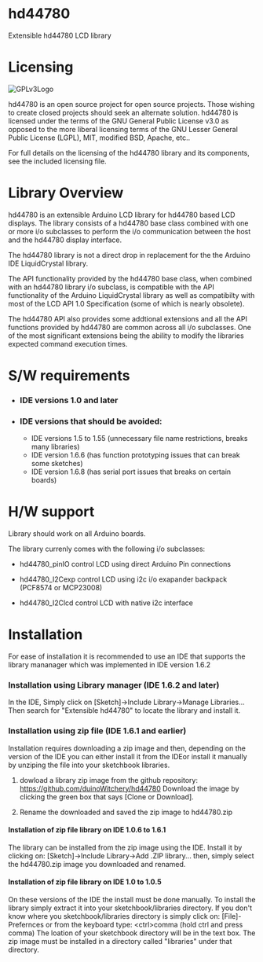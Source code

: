 # hd44780
Extensible hd44780 LCD library

Licensing
=========
![GPLv3Logo](https://www.gnu.org/graphics/gplv3-127x51.png)

hd44780 is an open source project for open source projects. Those wishing to create closed projects should seek an alternate solution. hd44780 is licensed under the terms of the GNU General Public License v3.0 as opposed to the more liberal licensing terms of the GNU Lesser General Public License (LGPL), MIT, modified BSD, Apache, etc..

For full details on the licensing of the hd44780 library and its components, see the included licensing file.

Library Overview
=================
hd44780 is an extensible Arduino LCD library for hd44780 based LCD displays.
The library consists of a hd44780 base class combined with one or more
i/o subclasses to perform the i/o communication between the host and the
hd44780 display interface.

The hd44780 library is not a direct drop in replacement for the the Arduino IDE LiquidCrystal library.

The API functionality provided by the hd44780 base class, when combined
with an hd44780 library i/o subclass, is compatible with the API
functionality of the Arduino LiquidCrystal library as well as compatibilty
with most of the LCD API 1.0 Specification (some of which is nearly obsolete).

The hd44780 API also provides some addtional extensions and all the API
functions provided by hd44780 are common across all i/o subclasses.
One of the most significant extensions being the ability to modify the libraries expected command execution times.

S/W requirements
================
- ### IDE versions 1.0 and later

- ### IDE versions that should be avoided:
	- IDE versions 1.5 to 1.55 (unnecessary file name restrictions, breaks many libraries)
	- IDE version 1.6.6 (has function prototyping issues that can break some sketches)
	- IDE version 1.6.8 (has serial port issues that breaks on certain boards)


H/W support
===========
Library should work on all Arduino boards.

The library currenly comes with the following i/o subclasses:

* hd44780_pinIO control LCD using direct Arduino Pin connections

* hd44780_I2Cexp control LCD using i2c i/o exapander backpack (PCF8574 or MCP23008)

* hd44780_I2Clcd control LCD with native i2c interface


Installation
============
For ease of installation it is recommended to use an IDE that supports the library mananager which was implemented in IDE version 1.6.2

### Installation using Library manager (IDE 1.6.2 and later)
In the IDE, Simply click on [Sketch]->Include Library->Manage Libraries...
Then search for "Extensible hd44780" to locate the library and install it.

### Installation using zip file (IDE 1.6.1 and earlier)
Installation requires downloading a zip image and
then, depending on the version of the IDE you can either install it from the IDEor install it manually by unziping the file into your sketchbook libraries.

1) dowload a library zip image from the github repository:
https://github.com/duinoWitchery/hd44780
Download the image by clicking the green box that says [Clone or Download].

2) Rename the downloaded and saved the zip image to hd44780.zip

#### Installation of zip file library on IDE 1.0.6 to 1.6.1
The library can be installed from the zip image using the IDE.
Install it by clicking on:
[Sketch]->Include Library->Add .ZIP library...
then, simply select the hd44780.zip image you downloaded and renamed.

#### Installation of zip file library on IDE 1.0 to 1.0.5
On these versions of the IDE the install must be done manually.
To install the library simply extract it into your sketchbook/libraries directory.
If you don't know where you sketchbook/libraries directory is simply click on:
[File]-Prefernces
or from the keyboard type: &lt;ctrl&gt;comma (hold ctrl and press comma)
The loation of your sketchbook directory will be in the text box.
The zip image must be installed in a directory called "libraries" under that directory.
